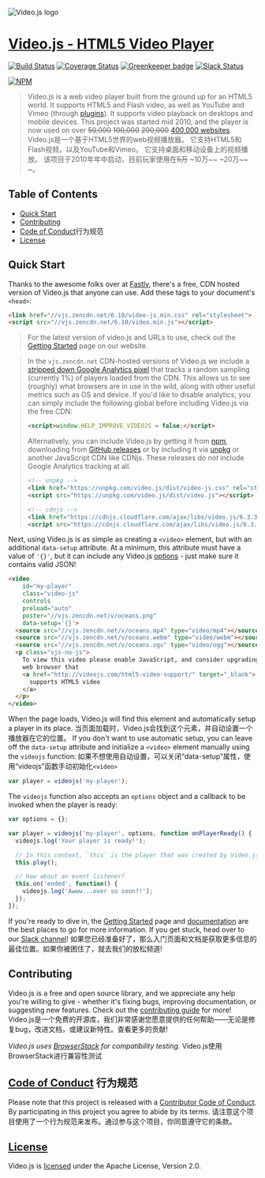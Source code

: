 ![Video.js logo][logo]

# [Video.js - HTML5 Video Player][vjs]

[![Build Status][travis-icon]][travis-link]
[![Coverage Status][coveralls-icon]][coveralls-link]
[![Greenkeeper badge](https://badges.greenkeeper.io/videojs/video.js.svg)](https://greenkeeper.io/)
[![Slack Status][slack-icon]][slack-link]

[![NPM][npm-icon]][npm-link]

> Video.js is a web video player built from the ground up for an HTML5 world. It supports HTML5 and Flash video, 
as well as YouTube and Vimeo (through [plugins][plugins]). It supports video playback on desktops and mobile devices. 
This project was started mid 2010, and the player is now used on over ~~50,000~~ ~~100,000~~ ~~200,000~~ [400,000 websites][builtwith].
Video.js是一个基于HTML5世界的web视频播放器。
它支持HTML5和Flash视频，以及YouTube和Vimeo。
它支持桌面和移动设备上的视频播放。
该项目于2010年年中启动，目前玩家使用在~~5万~~ ~10万~~ ~20万~~ ~。
## Table of Contents

* [Quick Start](#quick-start)
* [Contributing](#contributing)
* [Code of Conduct](#code-of-conduct)行为规范
* [License](#license)

## Quick Start

Thanks to the awesome folks over at [Fastly][fastly], there's a free, CDN hosted version of Video.js that anyone can use. 
Add these tags to your document's `<head>`:

```html
<link href="//vjs.zencdn.net/6.10/video-js.min.css" rel="stylesheet">
<script src="//vjs.zencdn.net/6.10/video.min.js"></script>
```
> For the latest version of video.js and URLs to use, check out the [Getting Started][getting-started] page on our website.

> In the `vjs.zencdn.net` CDN-hosted versions of Video.js we include a 
[stripped down Google Analytics pixel](https://github.com/videojs/cdn/blob/master/src/analytics.js) 
that tracks a random sampling (currently 1%) of players loaded from the CDN. This allows us to see (roughly) 
what browsers are in use in the wild, along with other useful metrics such as OS and device. 
If you'd like to disable analytics, you can simply include the following global 
before including Video.js via the free CDN:
>
> ```html
> <script>window.HELP_IMPROVE_VIDEOJS = false;</script>
> ```
> Alternatively, you can include Video.js by getting it from [npm](http://videojs.com/getting-started/#download-npm), 
downloading from [GitHub releases](https://github.com/videojs/video.js/releases) or by including it via 
[unpkg](https://unpkg.com) or another JavaScript CDN like CDNjs. These releases *do not* include Google Analytics tracking at all.
> ```html
> <!-- unpkg -->
> <link href="https://unpkg.com/video.js/dist/video-js.css" rel="stylesheet">
> <script src="https://unpkg.com/video.js/dist/video.js"></script>
>
> <!-- cdnjs -->
> <link href="https://cdnjs.cloudflare.com/ajax/libs/video.js/6.3.3/video-js.css" rel="stylesheet">
> <script src="https://cdnjs.cloudflare.com/ajax/libs/video.js/6.3.3/video.js"></script>
> ```

Next, using Video.js is as simple as creating a `<video>` element, but with an additional `data-setup` attribute. 
At a minimum, this attribute must have a value of `'{}'`, but it can include any Video.js [options][options] - just make sure it contains valid JSON!

```html
<video
    id="my-player"
    class="video-js"
    controls
    preload="auto"
    poster="//vjs.zencdn.net/v/oceans.png"
    data-setup='{}'>
  <source src="//vjs.zencdn.net/v/oceans.mp4" type="video/mp4"></source>
  <source src="//vjs.zencdn.net/v/oceans.webm" type="video/webm"></source>
  <source src="//vjs.zencdn.net/v/oceans.ogv" type="video/ogg"></source>
  <p class="vjs-no-js">
    To view this video please enable JavaScript, and consider upgrading to a
    web browser that
    <a href="http://videojs.com/html5-video-support/" target="_blank">
      supports HTML5 video
    </a>
  </p>
</video>
```

When the page loads, Video.js will find this element and automatically setup a player in its place.
当页面加载时，Video.js会找到这个元素，并自动设置一个播放器在它的位置。
If you don't want to use automatic setup, you can leave off the `data-setup` attribute and initialize a `<video>` element manually using the `videojs` function:
如果不想使用自动设置，可以关闭“data-setup”属性，使用“videojs”函数手动初始化`<video>`

```js
var player = videojs('my-player');
```

The `videojs` function also accepts an `options` object and a callback to be invoked
 when the player is ready:

```js
var options = {};

var player = videojs('my-player', options, function onPlayerReady() {
  videojs.log('Your player is ready!');

  // In this context, `this` is the player that was created by Video.js.
  this.play();

  // How about an event listener?
  this.on('ended', function() {
    videojs.log('Awww...over so soon?!');
  });
});
```

If you're ready to dive in, the [Getting Started][getting-started] page and [documentation][docs] are the best places to go for more information. 
If you get stuck, head over to our [Slack channel][slack-link]!
如果您已经准备好了，那么入门页面和文档是获取更多信息的最佳位置。如果你被困住了，就去我们的放松频道!

## Contributing

Video.js is a free and open source library, and we appreciate any help you're willing to give - whether it's fixing bugs, 
improving documentation, or suggesting new features. Check out the [contributing guide][contributing] for more!
Video.js是一个免费的开源库，我们非常感谢您愿意提供的任何帮助——无论是修复bug，改进文档，或建议新特性。查看更多的贡献!

_Video.js uses [BrowserStack][browserstack] for compatibility testing._
Video.js使用BrowserStack进行兼容性测试

## [Code of Conduct][coc] 行为规范

Please note that this project is released with a [Contributor Code of Conduct][coc]. 
By participating in this project you agree to abide by its terms.
请注意这个项目使用了一个行为规范来发布。通过参与这个项目，你同意遵守它的条款。


## [License][license]

Video.js is [licensed][license] under the Apache License, Version 2.0.

[browserstack]: https://browserstack.com

[builtwith]: https://trends.builtwith.com/media/VideoJS

[contributing]: CONTRIBUTING.md

[coveralls-icon]: https://coveralls.io/repos/github/videojs/video.js/badge.svg?branch=master

[coveralls-link]: https://coveralls.io/github/videojs/video.js?branch=master

[docs]: http://docs.videojs.com

[fastly]: http://www.fastly.com/

[getting-started]: http://videojs.com/getting-started/

[license]: LICENSE

[logo]: http://videojs.com/img/logo.png

[npm-icon]: https://nodei.co/npm/video.js.png?downloads=true&downloadRank=true

[npm-link]: https://nodei.co/npm/video.js/

[options]: docs/guides/options.md

[plugins]: http://videojs.com/plugins/

[slack-icon]: http://slack.videojs.com/badge.svg

[slack-link]: http://slack.videojs.com

[travis-icon]: https://travis-ci.org/videojs/video.js.svg?branch=6.x

[travis-link]: https://travis-ci.org/videojs/video.js

[vjs]: http://videojs.com

[coc]: CODE_OF_CONDUCT.md
